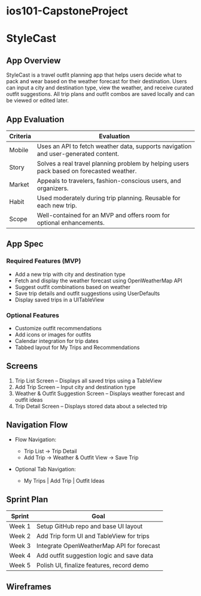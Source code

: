 # ios101-CapstoneProject
# StyleCast

## App Overview

StyleCast is a travel outfit planning app that helps users decide what to pack and wear based on the weather forecast for their destination. Users can input a city and destination type, view the weather, and receive curated outfit suggestions. All trip plans and outfit combos are saved locally and can be viewed or edited later.

## App Evaluation

| Criteria     | Evaluation |
|--------------|------------|
| Mobile       | Uses an API to fetch weather data, supports navigation and user-generated content. |
| Story        | Solves a real travel planning problem by helping users pack based on forecasted weather. |
| Market       | Appeals to travelers, fashion-conscious users, and organizers. |
| Habit        | Used moderately during trip planning. Reusable for each new trip. |
| Scope        | Well-contained for an MVP and offers room for optional enhancements. |

## App Spec

### Required Features (MVP)
- Add a new trip with city and destination type
- Fetch and display the weather forecast using OpenWeatherMap API
- Suggest outfit combinations based on weather
- Save trip details and outfit suggestions using UserDefaults
- Display saved trips in a UITableView

### Optional Features
- Customize outfit recommendations
- Add icons or images for outfits
- Calendar integration for trip dates
- Tabbed layout for My Trips and Recommendations

## Screens

1. Trip List Screen – Displays all saved trips using a TableView
2. Add Trip Screen – Input city and destination type
3. Weather & Outfit Suggestion Screen – Displays weather forecast and outfit ideas
4. Trip Detail Screen – Displays stored data about a selected trip

## Navigation Flow

- Flow Navigation:
  - Trip List → Trip Detail
  - Add Trip → Weather & Outfit View → Save Trip

- Optional Tab Navigation:
  - My Trips | Add Trip | Outfit Ideas

## Sprint Plan

| Sprint  | Goal                                          |
|---------|-----------------------------------------------|
| Week 1  | Setup GitHub repo and base UI layout          |
| Week 2  | Add Trip form UI and TableView for trips      |
| Week 3  | Integrate OpenWeatherMap API for forecast     |
| Week 4  | Add outfit suggestion logic and save data     |
| Week 5  | Polish UI, finalize features, record demo     |

## Wireframes


